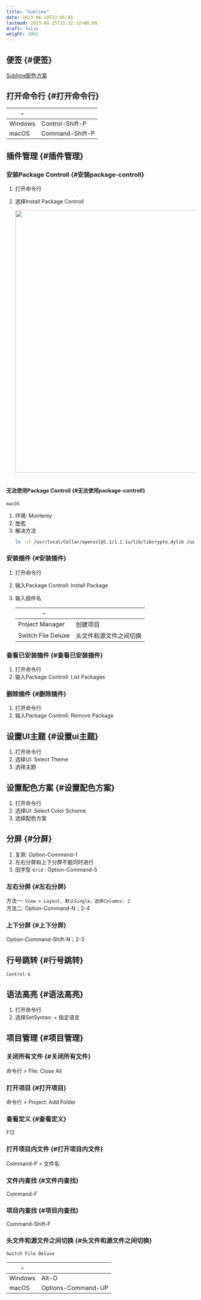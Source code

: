 ```yaml
---
title: "Sublime"
date: 2023-06-10T22:05:01
lastmod: 2023-08-25T21:32:32+08:00
draft: false
weight: 2002
---
```


## 便签 {#便签}

[Sublime配色方案](https://colorsublime.github.io/) <br/>


## 打开命令行 {#打开命令行}

| -       |                 |
|---------|-----------------|
| Windows | Control-Shift-P |
| macOS   | Command-Shift-P |


## 插件管理 {#插件管理}


### 安装Package Controll {#安装package-controll}

1.  打开命令行 <br/>
2.  选择Install Package Controll <br/>
    
    <img src="/pic/开发工具/Sublime/PackageControll.png" width="700" /> <br/> <br/>


#### 无法使用Package Controll {#无法使用package-controll}

`macOS` <br/>

1.  环境: Monterey <br/>
2.  [参考](https://github.com/wbond/package_control/issues/1612) <br/>
3.  解决方法 <br/>
    ```bash
    ln -sf /usr/local/Cellar/openssl@1.1/1.1.1u/lib/libcrypto.dylib /usr/local/lib/
    ```


### 安装插件 {#安装插件}

1.  打开命令行 <br/>
2.  输入Package Controll: Install Package <br/>
3.  输入插件名 <br/>
    
    | -                  |             |
    |--------------------|-------------|
    | Project Manager    | 创建项目    |
    | Switch File Deluxe | 头文件和源文件之间切换 |


### 查看已安装插件 {#查看已安装插件}

1.  打开命令行 <br/>
2.  输入Package Controll: List Packages <br/>


### 删除插件 {#删除插件}

1.  打开命令行 <br/>
2.  输入Package Controll: Remove Package <br/>


## 设置UI主题 {#设置ui主题}

1.  打开命令行 <br/>
2.  选择UI: Select Theme <br/>
3.  选择主题 <br/>


## 设置配色方案 {#设置配色方案}

1.  打开命令行 <br/>
2.  选择UI: Select Color Scheme <br/>
3.  选择配色方案 <br/>


## 分屏 {#分屏}

1.  复原: Option-Command-1 <br/>
2.  左右分屏和上下分屏不能同时进行 <br/>
3.  田字型 `Grid` : Option-Command-5 <br/>


### 左右分屏 {#左右分屏}

方法一: `View > Layout, 默认Single，选择Columns: 2` <br/>
方法二: Option-Command-N；2-4 <br/>


### 上下分屏 {#上下分屏}

Option-Command-Shift-N；2-3 <br/>


## 行号跳转 {#行号跳转}

`Control-G` <br/>


## 语法高亮 {#语法高亮}

1.  打开命令行 <br/>
2.  选择SetSyntax: + 指定语言 <br/>


## 项目管理 {#项目管理}


### 关闭所有文件 {#关闭所有文件}

命令行 &gt; File: Close All <br/>


### 打开项目 {#打开项目}

命令行 &gt; Project: Add Folder <br/>


### 查看定义 {#查看定义}

F12 <br/>


### 打开项目内文件 {#打开项目内文件}

Command-P &gt; 文件名 <br/>


### 文件内查找 {#文件内查找}

Command-F <br/>


### 项目内查找 {#项目内查找}

Command-Shift-F <br/>


### 头文件和源文件之间切换 {#头文件和源文件之间切换}

`Switch File Deluxe` <br/>

| -       |                    |
|---------|--------------------|
| Windows | Alt-O              |
| macOS   | Options-Command-UP |

